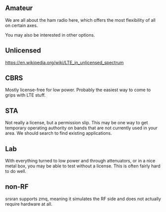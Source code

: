 ## Amateur
We are all about the ham radio here, which offers the most flexibility of all on certain axes.

You may also be interested in other options.

## Unlicensed
https://en.wikipedia.org/wiki/LTE_in_unlicensed_spectrum

## CBRS
Mostly license-free for low power. Probably the easiest way to come to grips with LTE stuff.

## STA
Not really a license, but a permission slip. This may be one way to get
temporary operating authority on bands that are not currently used in
your area. We should search to find existing applications.

## Lab
With everything turned to low power and through attenuators, or in a
nice metal box, you may be able to test without a license. This is often fairly hard to do well.

## non-RF
srsran supports zmq, meaning it simulates the RF side and does not actually require hardware at all.
